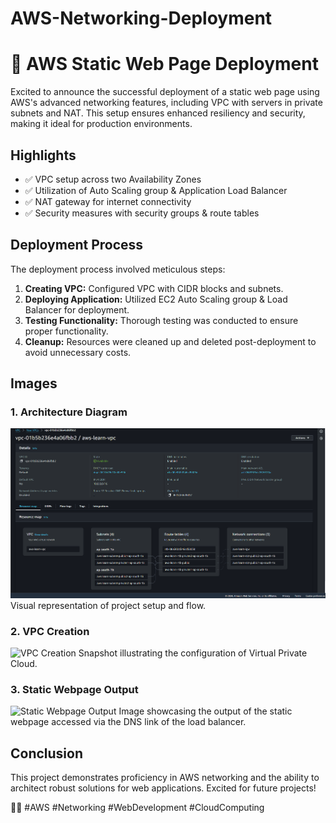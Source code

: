 # AWS-Networking-Deployment
# 🚀 AWS Static Web Page Deployment

Excited to announce the successful deployment of a static web page using AWS's advanced networking features, including VPC with servers in private subnets and NAT. This setup ensures enhanced resiliency and security, making it ideal for production environments.

## Highlights

- ✅ VPC setup across two Availability Zones
- ✅ Utilization of Auto Scaling group & Application Load Balancer
- ✅ NAT gateway for internet connectivity
- ✅ Security measures with security groups & route tables

## Deployment Process

The deployment process involved meticulous steps:

1. **Creating VPC:** Configured VPC with CIDR blocks and subnets.
2. **Deploying Application:** Utilized EC2 Auto Scaling group & Load Balancer for deployment.
3. **Testing Functionality:** Thorough testing was conducted to ensure proper functionality.
4. **Cleanup:** Resources were cleaned up and deleted post-deployment to avoid unnecessary costs.

## Images

### 1. Architecture Diagram
![Architecture Diagram](https://github.com/ICEBOLT08/AWS-Networking-Deployment/blob/main/Screenshot%202024-03-20%20113048.png)
Visual representation of project setup and flow.

### 2. VPC Creation
![VPC Creation](images/vpc_creation.png)
Snapshot illustrating the configuration of Virtual Private Cloud.

### 3. Static Webpage Output
![Static Webpage Output](images/webpage_output.png)
Image showcasing the output of the static webpage accessed via the DNS link of the load balancer.

## Conclusion

This project demonstrates proficiency in AWS networking and the ability to architect robust solutions for web applications. Excited for future projects! 

👨‍💻 #AWS #Networking #WebDevelopment #CloudComputing
